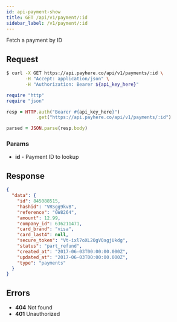 ```yaml
---
id: api-payment-show
title: GET /api/v1/payment/:id
sidebar_label: /v1/payment/:id
---
```


Fetch a payment by ID

## Request

<!--DOCUSAURUS_CODE_TABS-->
<!--Curl-->
```sh
$ curl -X GET https://api.payhere.co/api/v1/payments/:id \
       -H "Accept: application/json" \
       -H "Authorization: Bearer ${api_key_here}"
```
<!--Ruby-->
```ruby
require "http"
require "json"

resp = HTTP.auth("Bearer #{api_key_here}")
           .get("https://api.payhere.co/api/v1/payments/:id")

parsed = JSON.parse(resp.body)
```
<!--END_DOCUSAURUS_CODE_TABS-->

### Params

- **id** - Payment ID to lookup

## Response

```json
{
  "data": {
    "id": 845088515,
    "hashid": "VRSgg9kvB",
    "reference": "GW8264",
    "amount": 12.99,
    "company_id": 636211471,
    "card_brand": "visa",
    "card_last4": null,
    "secure_token": "Vt-ixl7oXL2OgVQagjUkdg",
    "status": "part_refund",
    "created_at": "2017-06-03T00:00:00.000Z",
    "updated_at": "2017-06-03T00:00:00.000Z",
    "type": "payments"
  }
}
```

## Errors

- **404** Not found
- **401** Unauthorized



